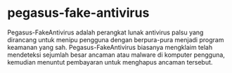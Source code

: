 # pegasus-fake-antivirus
Pegasus-FakeAntivirus adalah perangkat lunak antivirus palsu yang dirancang untuk menipu pengguna dengan berpura-pura menjadi program keamanan yang sah. Pegasus-FakeAntivirus biasanya mengklaim telah mendeteksi sejumlah besar ancaman atau malware di komputer pengguna, kemudian menuntut pembayaran untuk menghapus ancaman tersebut.
